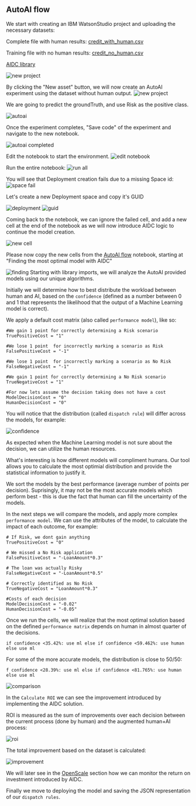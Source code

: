 <a id="autoai"></a>
## AutoAI flow

We start with creating an IBM WatsonStudio project and uploading the necessary datasets:

Complete file with human results:
[credit_with_human.csv](../data/credit_with_human.csv)

Training file with no human results:
[credit_no_human.csv](../data/credit_no_human.csv)

[AIDC library](https://aidecisioncoordination.com/)

![new project](../images/new_project.png)

By clicking the "New asset" button, we will now create an AutoAI experiment using the dataset without human output.
![new project](../images/new_asset.png)

We are going to predict the groundTruth, and use Risk as the positive class.

![autoai](../images/autoai.png)

Once the experiment completes, "Save code" of the experiment and navigate to the new notebook.

![autoai completed](../images/autoai_completed.png)

Edit the notebook to start the environment.
![edit notebook](../images/edit_notebook.png)

Run the entire notebook:
![run all](../images/run_all.png)

You will see that Deployment creation fails due to a missing Space id:
![space fail](../images/space_fail.png)

Let's create a new Deployment space and copy it's GUID

![deployment](images/deployment.png)
![guid](../images/guid.png)

Coming back to the notebook, we can ignore the failed cell, and add a new cell at the end of the notebook
as we will now introduce AIDC logic to continue the model creation.

![new cell](../images/insert_cell.png)

Please now copy the new cells from the [AutoAI flow](notebooks/AutoAI_flow.ipynb) notebook,
starting at "Finding the most optimal model with AIDC"

![finding](../images/finding.png)
<a id="performance"></a>
Starting with library imports, we will analyze the AutoAI provided models using our unique algorithms.

Initially we will determine how to best distribute the workload between human and AI,
based on the `confidence` (defined as a number between 0 and 1 that represents the likelihood that the output of a Machine Learning model is correct).

We apply a default cost matrix (also called `performance model`), like so:
```
#We gain 1 point for correctly determining a Risk scenario
TruePositiveCost = "1"      

#We lose 1 point  for incorrectly marking a scenario as Risk
FalsePositiveCost = "-1"

#We lose 1 point  for incorrectly marking a scenario as No Risk
FalseNegativeCost = "-1"

#We gain 1 point for correctly determining a No Risk scenario
TrueNegativeCost = "1"

#For now lets assume the decision taking does not have a cost
ModelDecisionCost = "0"
HumanDecisionCost = "0"
```

You will notice that the distribution (called `dispatch rule`) 
will differ across the models, for example:

![confidence](../images/confidence.png)

As expected when the Machine Learning model is not sure about the decision, we can utilize the human resources.

What's interesting is how different models will compliment humans.
Our tool allows you to calculate the most optimial distribution and provide the statistical information to justify it.

We sort the models by the best performance (average number of points per decision).
Suprisingly, it may not be the most accurate models which perform best - this is due the fact that human can fill the uncertainty of the models.

In the next steps we will compare the models, and apply more complex `performance model`.
We can use the attributes of the model, to calculate the impact of each outcome, for example:
```
# If Risk, we dont gain anything
TruePositiveCost = "0"

# We missed a No Risk application
FalsePositiveCost = "-LoanAmount*0.3"

# The loan was actually Risky
FalseNegativeCost = "-LoanAmount*0.5"

# Correctly identified as No Risk
TrueNegativeCost = "LoanAmount*0.3"

#Costs of each decision
ModelDecisionCost = "-0.02"
HumanDecisionCost = "-0.05"
```

Once we run the cells, we will realize that the most optimal solution 
based on the defined `performance matrix` depends on human in almost quarter of the decisions.

`if confidence <35.42%: use ml else if confidence <59.462%: use human else use ml`

For some of the more accurate models, the distribution is close to 50/50:

`f confidence <28.39%: use ml else if confidence <81.765%: use human else use ml`

![comparison](../images/comparison.png)

In the `Calculate ROI` we can see the improvement introduced by implementing the AIDC solution.

ROI is measured as the sum of improvements over each decision between the current process (done by human) and the augmented
human+AI process:

![roi](../images/roi.png)

The total improvement based on the dataset is calculated:

![improvement](../images/improvement.png)

We will later see in the [OpenScale](../docs/OpenScale#openscale) section how we can monitor the return on investment introduced by AIDC.

Finally we move to deploying the model and saving the JSON representation of our `dispatch rules`.
